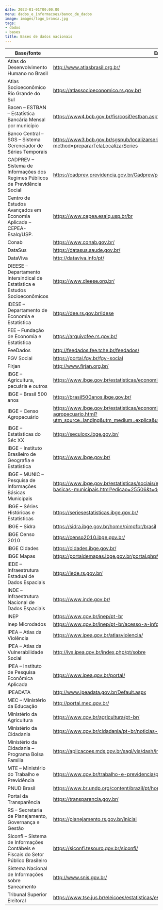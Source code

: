 ```yaml
---
date: 2023-01-01T00:00:00
menu: dados_e_informacoes/banco_de_dados
image: images/logo_branca.jpg
tags:
- dados
- bases
title: Bases de dados nacionais
---
```

| Base/fonte 	| Endereço 	|
|---	|---	|
| Atlas do Desenvolvimento Humano no Brasil 	| http://www.atlasbrasil.org.br/ 	|
| Atlas Socioeconômico Rio Grande do Sul 	| https://atlassocioeconomico.rs.gov.br/ 	|
| Bacen – ESTBAN – Estatística Bancária Mensal por município 	| https://www4.bcb.gov.br/fis/cosif/estban.asp?frame=1 	|
| Banco Central – SGS – Sistema Gerenciador de Séries Temporais  	| https://www3.bcb.gov.br/sgspub/localizarseries/localizarSeries.do?method=prepararTelaLocalizarSeries 	|
| CADPREV – Sistema de Informações dos Regimes Públicos de Previdência Social 	| https://cadprev.previdencia.gov.br/Cadprev/pages/index.xhtml 	|
| Centro de Estudos Avançados em Economia Aplicada – CEPEA-Esalq/USP. 	| https://www.cepea.esalq.usp.br/br 	|
| Conab 	| https://www.conab.gov.br/ 	|
| DataSus 	| https://datasus.saude.gov.br/ 	|
| DataViva 	| http://dataviva.info/pt/ 	|
| DIEESE – Departamento Intersindical de Estatística e Estudos Socioeconômicos 	| https://www.dieese.org.br/ 	|
| IDESE – Departamento de Economia e Estatística 	| https://dee.rs.gov.br/idese 	|
| FEE – Fundação de Economia e Estatística 	| https://arquivofee.rs.gov.br/ 	|
| FeeDados 	| http://feedados.fee.tche.br/feedados/ 	|
| FGV Social 	| https://portal.fgv.br/fgv-social 	|
| Firjan 	| http://www.firjan.org.br/ 	|
| IBGE – Agricultura, pecuária e outros 	| https://www.ibge.gov.br/estatisticas/economicas/agricultura-e-pecuaria.html 	|
| IBGE – Brasil 500 anos 	| https://brasil500anos.ibge.gov.br/ 	|
| IBGE – Censo Agropecuário 	| https://www.ibge.gov.br/estatisticas/economicas/agricultura-e-pecuaria/21814-2017-censo-agropecuario.html?utm_source=landing&utm_medium=explica&utm_campaign=producao_agropecuaria&t=destaques 	|
| IBGE – Estatísticas do Séc XX 	| https://seculoxx.ibge.gov.br/ 	|
| IBGE – Instituto Brasileiro de Geografia e Estatística 	| https://www.ibge.gov.br/ 	|
| IBGE – MUNIC – Pesquisa de Informações Básicas Municipais 	| https://www.ibge.gov.br/estatisticas/sociais/educacao/10586-pesquisa-de-informacoes-basicas-municipais.html?edicao=25506&t=destaques 	|
| IBGE – Séries Históricas e Estatísticas 	| https://seriesestatisticas.ibge.gov.br/ 	|
| IBGE – Sidra  	| https://sidra.ibge.gov.br/home/pimpfbr/brasil 	|
| IBGE Censo 2010 	| https://censo2010.ibge.gov.br/ 	|
| IBGE Cidades 	| https://cidades.ibge.gov.br/ 	|
| IBGE Mapas 	| https://portaldemapas.ibge.gov.br/portal.php#homepage 	|
| IEDE – Infraestrutura Estadual de Dados Espaciais 	| https://iede.rs.gov.br/ 	|
| INDE – Infraestrutura Nacional de Dados Espaciais 	| https://www.inde.gov.br/ 	|
| INEP 	| https://www.gov.br/inep/pt-br 	|
| Inep Microdados 	| https://www.gov.br/inep/pt-br/acesso-a-informacao/dados-abertos/microdados 	|
| IPEA – Atlas da Violência 	| https://www.ipea.gov.br/atlasviolencia/ 	|
| IPEA – Atlas da Vulnerabilidade Social 	| http://ivs.ipea.gov.br/index.php/pt/sobre 	|
| IPEA – Instituto de Pesquisa Econômica Aplicada 	| https://www.ipea.gov.br/portal/ 	|
| IPEADATA 	| http://www.ipeadata.gov.br/Default.aspx 	|
| MEC – Ministério da Educação 	| http://portal.mec.gov.br/ 	|
| Ministério da Agricultura 	| https://www.gov.br/agricultura/pt-br/ 	|
| Ministério da Cidadania 	| https://www.gov.br/cidadania/pt-br/noticias-e-conteudos/desenvolvimento-social 	|
| Ministério da Cidadania – Programa Bolsa Família 	| https://aplicacoes.mds.gov.br/sagi/vis/dash/index.php 	|
| MTE – Ministério do Trabalho e Previdência 	| https://www.gov.br/trabalho-e-previdencia/pt-br 	|
| PNUD Brasil 	| https://www.br.undp.org/content/brazil/pt/home/idh0.html 	|
| Portal da Transparência 	| https://transparencia.gov.br/ 	|
| RS – Secretaria de Planejamento, Governança e Gestão 	| https://planejamento.rs.gov.br/inicial 	|
| Siconfi – Sistema de Informações Contábeis e Fiscais do Setor Público Brasileiro 	| https://siconfi.tesouro.gov.br/siconfi/ 	|
| Sistema Nacional de Informações sobre Saneamento 	| http://www.snis.gov.br/ 	|
| Tribunal Superior Eleitoral 	| https://www.tse.jus.br/eleicoes/estatisticas/estatisticas-eleitorais 	|